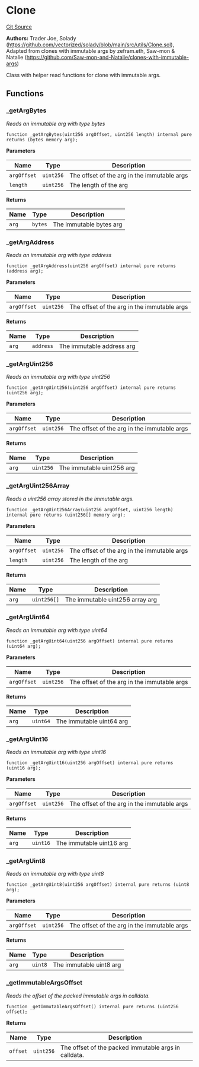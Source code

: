 # Clone
[Git Source](https://github.com/lfj-gg/joe-v2/blob/16f011d25e6bf6d0a0c479974345b623d491104f/src/libraries/Clone.sol)

**Authors:**
Trader Joe, Solady (https://github.com/vectorized/solady/blob/main/src/utils/Clone.sol), Adapted from clones with immutable args by zefram.eth, Saw-mon & Natalie
(https://github.com/Saw-mon-and-Natalie/clones-with-immutable-args)

Class with helper read functions for clone with immutable args.


## Functions
### _getArgBytes

*Reads an immutable arg with type bytes*


```solidity
function _getArgBytes(uint256 argOffset, uint256 length) internal pure returns (bytes memory arg);
```
**Parameters**

|Name|Type|Description|
|----|----|-----------|
|`argOffset`|`uint256`|The offset of the arg in the immutable args|
|`length`|`uint256`|The length of the arg|

**Returns**

|Name|Type|Description|
|----|----|-----------|
|`arg`|`bytes`|The immutable bytes arg|


### _getArgAddress

*Reads an immutable arg with type address*


```solidity
function _getArgAddress(uint256 argOffset) internal pure returns (address arg);
```
**Parameters**

|Name|Type|Description|
|----|----|-----------|
|`argOffset`|`uint256`|The offset of the arg in the immutable args|

**Returns**

|Name|Type|Description|
|----|----|-----------|
|`arg`|`address`|The immutable address arg|


### _getArgUint256

*Reads an immutable arg with type uint256*


```solidity
function _getArgUint256(uint256 argOffset) internal pure returns (uint256 arg);
```
**Parameters**

|Name|Type|Description|
|----|----|-----------|
|`argOffset`|`uint256`|The offset of the arg in the immutable args|

**Returns**

|Name|Type|Description|
|----|----|-----------|
|`arg`|`uint256`|The immutable uint256 arg|


### _getArgUint256Array

*Reads a uint256 array stored in the immutable args.*


```solidity
function _getArgUint256Array(uint256 argOffset, uint256 length) internal pure returns (uint256[] memory arg);
```
**Parameters**

|Name|Type|Description|
|----|----|-----------|
|`argOffset`|`uint256`|The offset of the arg in the immutable args|
|`length`|`uint256`|The length of the arg|

**Returns**

|Name|Type|Description|
|----|----|-----------|
|`arg`|`uint256[]`|The immutable uint256 array arg|


### _getArgUint64

*Reads an immutable arg with type uint64*


```solidity
function _getArgUint64(uint256 argOffset) internal pure returns (uint64 arg);
```
**Parameters**

|Name|Type|Description|
|----|----|-----------|
|`argOffset`|`uint256`|The offset of the arg in the immutable args|

**Returns**

|Name|Type|Description|
|----|----|-----------|
|`arg`|`uint64`|The immutable uint64 arg|


### _getArgUint16

*Reads an immutable arg with type uint16*


```solidity
function _getArgUint16(uint256 argOffset) internal pure returns (uint16 arg);
```
**Parameters**

|Name|Type|Description|
|----|----|-----------|
|`argOffset`|`uint256`|The offset of the arg in the immutable args|

**Returns**

|Name|Type|Description|
|----|----|-----------|
|`arg`|`uint16`|The immutable uint16 arg|


### _getArgUint8

*Reads an immutable arg with type uint8*


```solidity
function _getArgUint8(uint256 argOffset) internal pure returns (uint8 arg);
```
**Parameters**

|Name|Type|Description|
|----|----|-----------|
|`argOffset`|`uint256`|The offset of the arg in the immutable args|

**Returns**

|Name|Type|Description|
|----|----|-----------|
|`arg`|`uint8`|The immutable uint8 arg|


### _getImmutableArgsOffset

*Reads the offset of the packed immutable args in calldata.*


```solidity
function _getImmutableArgsOffset() internal pure returns (uint256 offset);
```
**Returns**

|Name|Type|Description|
|----|----|-----------|
|`offset`|`uint256`|The offset of the packed immutable args in calldata.|


